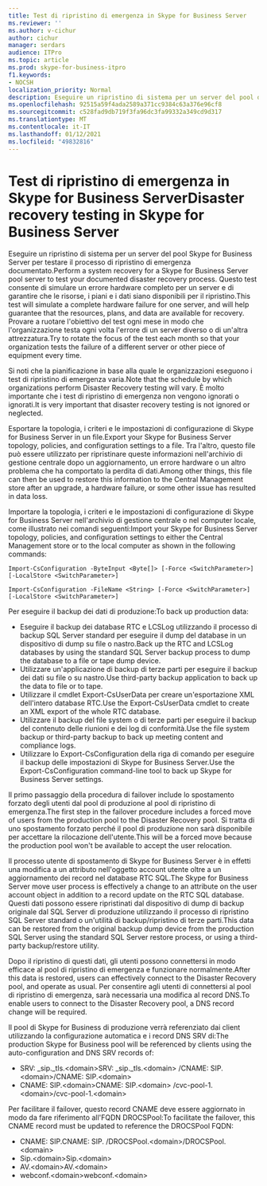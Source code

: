```yaml
---
title: Test di ripristino di emergenza in Skype for Business Server
ms.reviewer: ''
ms.author: v-cichur
author: cichur
manager: serdars
audience: ITPro
ms.topic: article
ms.prod: skype-for-business-itpro
f1.keywords:
- NOCSH
localization_priority: Normal
description: Eseguire un ripristino di sistema per un server del pool di Skype for Business Server per testare il processo di ripristino di emergenza documentato
ms.openlocfilehash: 92515a59f4ada2589a371cc9384c63a376e96cf8
ms.sourcegitcommit: c528fad9db719f3fa96dc3fa99332a349cd9d317
ms.translationtype: MT
ms.contentlocale: it-IT
ms.lasthandoff: 01/12/2021
ms.locfileid: "49832816"
---
```

# <a name="disaster-recovery-testing-in-skype-for-business-server"></a><span data-ttu-id="388c6-103">Test di ripristino di emergenza in Skype for Business Server</span><span class="sxs-lookup"><span data-stu-id="388c6-103">Disaster recovery testing in Skype for Business Server</span></span>

<span data-ttu-id="388c6-104">Eseguire un ripristino di sistema per un server del pool Skype for Business Server per testare il processo di ripristino di emergenza documentato.</span><span class="sxs-lookup"><span data-stu-id="388c6-104">Perform a system recovery for a Skype for Business Server pool server to test your documented disaster recovery process.</span></span> <span data-ttu-id="388c6-105">Questo test consente di simulare un errore hardware completo per un server e di garantire che le risorse, i piani e i dati siano disponibili per il ripristino.</span><span class="sxs-lookup"><span data-stu-id="388c6-105">This test will simulate a complete hardware failure for one server, and will help guarantee that the resources, plans, and data are available for recovery.</span></span> <span data-ttu-id="388c6-106">Provare a ruotare l'obiettivo del test ogni mese in modo che l'organizzazione testa ogni volta l'errore di un server diverso o di un'altra attrezzatura.</span><span class="sxs-lookup"><span data-stu-id="388c6-106">Try to rotate the focus of the test each month so that your organization tests the failure of a different server or other piece of equipment every time.</span></span> 

<span data-ttu-id="388c6-107">Si noti che la pianificazione in base alla quale le organizzazioni eseguono i test di ripristino di emergenza varia.</span><span class="sxs-lookup"><span data-stu-id="388c6-107">Note that the schedule by which organizations perform Disaster Recovery testing will vary.</span></span> <span data-ttu-id="388c6-108">È molto importante che i test di ripristino di emergenza non vengono ignorati o ignorati.</span><span class="sxs-lookup"><span data-stu-id="388c6-108">It is very important that disaster recovery testing is not ignored or neglected.</span></span> 

<span data-ttu-id="388c6-109">Esportare la topologia, i criteri e le impostazioni di configurazione di Skype for Business Server in un file.</span><span class="sxs-lookup"><span data-stu-id="388c6-109">Export your Skype for Business Server topology, policies, and configuration settings to a file.</span></span> <span data-ttu-id="388c6-110">Tra l'altro, questo file può essere utilizzato per ripristinare queste informazioni nell'archivio di gestione centrale dopo un aggiornamento, un errore hardware o un altro problema che ha comportato la perdita di dati.</span><span class="sxs-lookup"><span data-stu-id="388c6-110">Among other things, this file can then be used to restore this information to the Central Management store after an upgrade, a hardware failure, or some other issue has resulted in data loss.</span></span>

<span data-ttu-id="388c6-111">Importare la topologia, i criteri e le impostazioni di configurazione di Skype for Business Server nell'archivio di gestione centrale o nel computer locale, come illustrato nei comandi seguenti:</span><span class="sxs-lookup"><span data-stu-id="388c6-111">Import your Skype for Business Server topology, policies, and configuration settings to either the Central Management store or to the local computer as shown in the following commands:</span></span> 

`Import-CsConfiguration -ByteInput <Byte[]> [-Force <SwitchParameter>] [-LocalStore <SwitchParameter>]`

`Import-CsConfiguration -FileName <String> [-Force <SwitchParameter>] [-LocalStore <SwitchParameter>]` 

<span data-ttu-id="388c6-112">Per eseguire il backup dei dati di produzione:</span><span class="sxs-lookup"><span data-stu-id="388c6-112">To back up production data:</span></span>

- <span data-ttu-id="388c6-113">Eseguire il backup dei database RTC e LCSLog utilizzando il processo di backup SQL Server standard per eseguire il dump del database in un dispositivo di dump su file o nastro.</span><span class="sxs-lookup"><span data-stu-id="388c6-113">Back up the RTC and LCSLog databases by using the standard SQL Server backup process to dump the database to a file or tape dump device.</span></span>
- <span data-ttu-id="388c6-114">Utilizzare un'applicazione di backup di terze parti per eseguire il backup dei dati su file o su nastro.</span><span class="sxs-lookup"><span data-stu-id="388c6-114">Use third-party backup application to back up the data to file or to tape.</span></span>
- <span data-ttu-id="388c6-115">Utilizzare il cmdlet Export-CsUserData per creare un'esportazione XML dell'intero database RTC.</span><span class="sxs-lookup"><span data-stu-id="388c6-115">Use the Export-CsUserData cmdlet to create an XML export of the whole RTC database.</span></span>
- <span data-ttu-id="388c6-116">Utilizzare il backup del file system o di terze parti per eseguire il backup del contenuto delle riunioni e dei log di conformità.</span><span class="sxs-lookup"><span data-stu-id="388c6-116">Use the file system backup or third-party backup to back up meeting content and compliance logs.</span></span>
- <span data-ttu-id="388c6-117">Utilizzare lo Export-CsConfiguration della riga di comando per eseguire il backup delle impostazioni di Skype for Business Server.</span><span class="sxs-lookup"><span data-stu-id="388c6-117">Use the Export-CsConfiguration command-line tool to back up Skype for Business Server settings.</span></span>

<span data-ttu-id="388c6-118">Il primo passaggio della procedura di failover include lo spostamento forzato degli utenti dal pool di produzione al pool di ripristino di emergenza.</span><span class="sxs-lookup"><span data-stu-id="388c6-118">The first step in the failover procedure includes a forced move of users from the production pool to the Disaster Recovery pool.</span></span> <span data-ttu-id="388c6-119">Si tratta di uno spostamento forzato perché il pool di produzione non sarà disponibile per accettare la rilocazione dell'utente.</span><span class="sxs-lookup"><span data-stu-id="388c6-119">This will be a forced move because the production pool won't be available to accept the user relocation.</span></span>

<span data-ttu-id="388c6-120">Il processo utente di spostamento di Skype for Business Server è in effetti una modifica a un attributo nell'oggetto account utente oltre a un aggiornamento dei record nel database RTC SQL.</span><span class="sxs-lookup"><span data-stu-id="388c6-120">The Skype for Business Server move user process is effectively a change to an attribute on the user account object in addition to a record update on the RTC SQL database.</span></span> <span data-ttu-id="388c6-121">Questi dati possono essere ripristinati dal dispositivo di dump di backup originale dal SQL Server di produzione utilizzando il processo di ripristino SQL Server standard o un'utilità di backup/ripristino di terze parti.</span><span class="sxs-lookup"><span data-stu-id="388c6-121">This data can be restored from the original backup dump device from the production SQL Server using the standard SQL Server restore process, or using a third-party backup/restore utility.</span></span>

<span data-ttu-id="388c6-122">Dopo il ripristino di questi dati, gli utenti possono connettersi in modo efficace al pool di ripristino di emergenza e funzionare normalmente.</span><span class="sxs-lookup"><span data-stu-id="388c6-122">After this data is restored, users can effectively connect to the Disaster Recovery pool, and operate as usual.</span></span> <span data-ttu-id="388c6-123">Per consentire agli utenti di connettersi al pool di ripristino di emergenza, sarà necessaria una modifica al record DNS.</span><span class="sxs-lookup"><span data-stu-id="388c6-123">To enable users to connect to the Disaster Recovery pool, a DNS record change will be required.</span></span>

<span data-ttu-id="388c6-124">Il pool di Skype for Business di produzione verrà referenziato dai client utilizzando la configurazione automatica e i record DNS SRV di:</span><span class="sxs-lookup"><span data-stu-id="388c6-124">The production Skype for Business pool will be referenced by clients using the auto-configuration and DNS SRV records of:</span></span>

- <span data-ttu-id="388c6-125">SRV: _sip._tls.\<domain></span><span class="sxs-lookup"><span data-stu-id="388c6-125">SRV: _sip._tls.\<domain></span></span> <span data-ttu-id="388c6-126">/CNAME: SIP.\<domain></span><span class="sxs-lookup"><span data-stu-id="388c6-126">/CNAME: SIP.\<domain></span></span>
- <span data-ttu-id="388c6-127">CNAME: SIP.\<domain></span><span class="sxs-lookup"><span data-stu-id="388c6-127">CNAME: SIP.\<domain></span></span> <span data-ttu-id="388c6-128">/cvc-pool-1.\<domain></span><span class="sxs-lookup"><span data-stu-id="388c6-128">/cvc-pool-1.\<domain></span></span>

<span data-ttu-id="388c6-129">Per facilitare il failover, questo record CNAME deve essere aggiornato in modo da fare riferimento all'FQDN DROCSPool:</span><span class="sxs-lookup"><span data-stu-id="388c6-129">To facilitate the failover, this CNAME record must be updated to reference the DROCSPool FQDN:</span></span>

- <span data-ttu-id="388c6-130">CNAME: SIP.<domain></span><span class="sxs-lookup"><span data-stu-id="388c6-130">CNAME: SIP.<domain></span></span> <span data-ttu-id="388c6-131">/DROCSPool.\<domain></span><span class="sxs-lookup"><span data-stu-id="388c6-131">/DROCSPool.\<domain></span></span>
- <span data-ttu-id="388c6-132">Sip.\<domain></span><span class="sxs-lookup"><span data-stu-id="388c6-132">Sip.\<domain></span></span>
- <span data-ttu-id="388c6-133">AV.\<domain></span><span class="sxs-lookup"><span data-stu-id="388c6-133">AV.\<domain></span></span>
- <span data-ttu-id="388c6-134">webconf.\<domain></span><span class="sxs-lookup"><span data-stu-id="388c6-134">webconf.\<domain></span></span>
